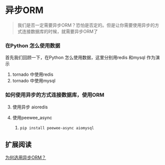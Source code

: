 # 异步ORM

> 我们是否一定需要异步ORM？恐怕是否定的。但是让你需要使用异步的方式连接数据库的时候，就需要异步ORM了

### 在Python 怎么使用数据
首先我们回顾一下，在Python 怎么使用数据，这里分别用redis 和mysql 作为演示

1. tornado 中使用redis
2. tornado 中使用mysql


### 如何使用异步的方式连接数据库，使用ORM
3. 使用异步 aioredis
4. 使用peewee_async

    1. ```pip install peewee-async aiomysql```


## 扩展阅读

[为何选用异步ORM？](http://gino.fantix.pro/en/latest/why.html)